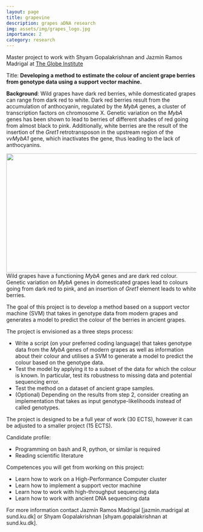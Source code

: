 ```yaml
---
layout: page
title: grapevine
description: grapes aDNA research
img: assets/img/grapes_logo.jpg
importance: 2
category: research
---
```



Master project to work with Shyam Gopalakrishnan and Jazmín Ramos Madrigal at <a href="https://globe.ku.dk/research/hologenomics/gopalakrishnan-group/">The Globe Institute</a>

Title: **Developing a method to estimate the colour of ancient grape berries from genotype data using a support vector machine.**

**Background**: Wild grapes have dark red berries, while domesticated grapes can range from dark red to white. Dark red berries result from the accumulation of anthocyanin, regulated by the *MybA* genes, a cluster of transcription factors on chromosome X. Genetic variation on the *MybA* genes has been shown to lead to berries of different shades of red going from almost black to pink. Additionally, white berries are the result of the insertion of the *Gret1* retrotransposon in the upstream region of the *vvMybA1* gene, which inactivates the gene, thus leading to the lack of anthocyanins.


<div style="text-align:center" class="row">
    <div class="col-sm mt-3 mt-md-0">
        <img class="center" src="{{ '/assets/img/BerryColor.jpg' | relative_url }}" width="561.275" height="314.6" alt="" title="example image"/>
    </div>
</div>
<div class="caption">
Wild grapes have a functioning <i>MybA</i> genes and are dark red colour. Genetic variation on <i>MybA</i> genes in domesticated grapes lead to colours going from dark red to pink, and an insertion of <i>Gret1</i> element leads to white berries.
</div>


The goal of this project is to develop a method based on a support vector machine (SVM) that takes in genotype data from modern grapes and generates a model to predict the colour of the berries in ancient grapes.

The project is envisioned as a three steps process:

-	Write a script (on your preferred coding language) that takes genotype data from the *MybA* genes of modern grapes as well as information about their colour and utilises a SVM to generate a model to predict the colour based on the genotype data.
-	Test the model by applying it to a subset of the data for which the colour is known. In particular, test its robustness to missing data and potential sequencing error.
-	Test the method on a dataset of ancient grape samples.
-	(Optional) Depending on the results from step 2, consider creating an implementation that takes as input genotype-likelihoods instead of called genotypes.

The project is designed to be a full year of work (30 ECTS), however it can be adjusted to a smaller project (15 ECTS).

Candidate profile:
- Programming on bash and R, python, or similar is required
- Reading scientific literature

Competences you will get from working on this project:
- Learn how to work on a High-Performance Computer cluster
- Learn how to implement a support vector machine
- Learn how to work with high-throughput sequencing data
- Learn how to work with ancient DNA sequencing data

For more information contact Jazmín Ramos Madrigal [jazmin.madrigal at sund.ku.dk] or Shyam Gopalakrishnan [shyam.gopalakrishnan at sund.ku.dk].
